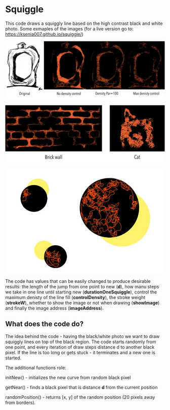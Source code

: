 # Squiggle

This code draws a squiggly line based on the high contrast black and white photo. Some exmaples of the images (for a live version go to: https://ksenia007.github.io/squiggle/)

<p align="center">
  <img src="results/sqBottle.jpg" width="1000"/>
</p>
<p align="center">
  <img src="results/other.jpg" width="700"/>
</p>
<p align="center">
  <img src="results/background.png" width="500"/>
</p>

The code has values that can be easily changed to produce desirable results: the length of the jump from one point to new (**d**), how manu steps we take in one line until starting new (**durationOneSquiggle**), control the maximum denisty of the line fill (**controlDensity**), the stroke weight (**strokeW**), whether to show the image or not when drawing (**showImage**) and finally the image address (**imageAddress**).

## What does the code do?

The idea behind the code - having the black/white photo we want to draw squiggly lines on top of the black region. The code starts randomly from one point, and every iteration of draw steps distance d to another black pixel. If the line is too long or gets stuck - it terminates and a new one is started. 

The additional functions role: 

initNew() - initializes the new curve from random black pixel

getNear() - finds a black pixel that is distance **d** from the current position

randomPosition() - returns [x, y] of the random position (20 pixels away from borders). 


